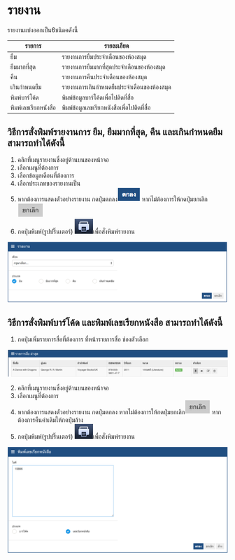# รายงาน

รายงานแบ่งออกเป็น6ชนิดคดังนี้

|รายการ    | รายละเอียด|
|--------- | ------------|
|ยืม        |รายงานการยืมประจำเดือนของห้องสมุด|
|ยืมมากที่สุด  |รายงานการยืมมากที่สุดประจำเดือนของห้องสมุด|
|คืน        |รายงานการคืนประจำเดือนของห้องสมุด|
|เกินกำหนดยืม|รายงานการเกินกำหนดยืมประจำเดือนของห้องสมุด|
|พิมพ์บาร์โค้ด|พิมพ์ข้อมูลบาร์โค้ดเพื่อไปติดที่สื่อ|
|พิมพ์เลขเรียกหนังสือ|พิมพ์ข้อมูลเลขเรียกหนังสือเพื่อไปติดที่สื่อ|

## วิธีการสั่งพิมพ์รายงานการ ยืม, ยืมมากที่สุด, คืน และเกินกำหนดยืม สามารถทำได้ดังนี้


1. คลิกที่เมนูรายงานซึ่งอยู่ด้านบนของหน้าจอ
2. เลือกเมนูที่ต้องการ
3. เลือกข้อมูลเดือนที่ต้องการ
4. เลือกประเภทของรายงานเป็น
5. หากต้องการแสดงตัวอย่างรายงาน กดปุ่มตกลง![ปุ่มตกลง](images/button/ButtonOK.png) หากไม่ต้องการให้กดปุ่มยกเลิก![ปุ่มยกเลิก](images/button/ButtonCancel.png)
6. กดปุ่มพิมพ์(รูปปริ๊นเตอร์) ![ปุ่มพิมพ์](images/button/ButtonPrint.png)เพื่อสั่งพิมพ์รายงาน

![หน้าจอพิมพ์รายงาน](images/screen/report/ReportRent.png)


## วิธีการสั่งพิมพ์บาร์โค้ด และพิมพ์เลขเรียกหนังสือ สามารถทำได้ดังนี้

1. กดปุ่มเพิ่มรายการสื่อที่ต้องการ ที่หน้ารายการสื่อ ช่องตัวเลือก

![หน้าจอเลือกหนังสือ](images/screen/report/ReportChooseItem.png)

2. คลิกที่เมนูรายงานซึ่งอยู่ด้านบนของหน้าจอ
3. เลือกเมนูที่ต้องการ
4. หากต้องการแสดงตัวอย่างรายงาน กดปุ่มตกลง หากไม่ต้องการให้กดปุ่มยกเลิก![ปุ่มยกเลิก](images/button/ButtonCancel.png) หากต้องการคืนค่าเดิมให้กดปุ่มล้าง
5. กดปุ่มพิมพ์(รูปปริ๊นเตอร์) ![ปุ่มพิมพ์](images/button/ButtonPrint.png)เพื่อสั่งพิมพ์รายงาน

![หน้าจอสั่งพิมพ์บาร์โค้ดและพิมพ์เลขเรียกหนังสือ](images/screen/report/ReportBarcode.png)

